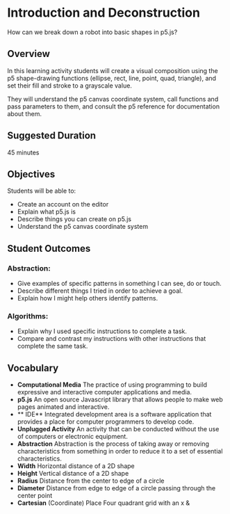 # Introduction and Deconstruction
How can we break down a robot into basic shapes in p5.js?

## Overview

In this learning activity students will create a visual composition using the p5 shape-drawing functions (ellipse, rect, line, point, quad, triangle), and set their fill and stroke to a grayscale value.

They will understand the p5 canvas coordinate system, call functions and pass parameters to them, and consult the p5 reference for documentation about them.

## Suggested Duration

45 minutes

## Objectives

Students will be able to:

- Create an account on the editor
- Explain what p5.js is
- Describe things you can create on p5.js
- Understand the p5 canvas coordinate system

## Student Outcomes

### Abstraction:

- Give examples of specific patterns in something I can see, do or touch.
- Describe different things I tried in order to achieve a goal.
- Explain how I might help others identify patterns.

### Algorithms:

- Explain why I used specific instructions to complete a task.
- Compare and contrast my instructions with other instructions that complete the same task.

## Vocabulary

- **Computational Media**	The practice of using programming to build expressive and interactive computer applications and media.
- **p5.js**	An open source Javascript library that allows people to make web pages animated and interactive.
- ** IDE**	Integrated development area is a software application that provides a place for computer programmers to develop code.
- **Unplugged Activity**	An activity that can be conducted without the use of computers or electronic equipment.
- **Abstraction**	Abstraction is the process of taking away or removing characteristics from something in order to reduce it to a set of essential characteristics.
- **Width**	Horizontal distance of a 2D shape
- **Height**	Vertical distance of a 2D shape
- **Radius**	Distance from the center to edge of a circle
- **Diameter**	Distance from edge to edge of a circle passing through the center point
- **Cartesian** (Coordinate) Place	Four quadrant grid with an x & 